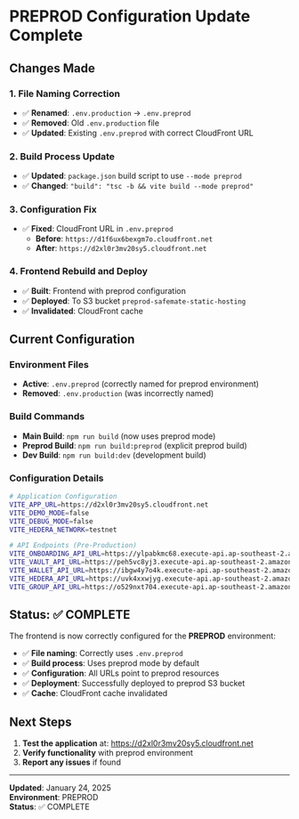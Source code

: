 # PREPROD Configuration Update Complete

## Changes Made

### 1. File Naming Correction
- ✅ **Renamed**: `.env.production` → `.env.preprod`
- ✅ **Removed**: Old `.env.production` file
- ✅ **Updated**: Existing `.env.preprod` with correct CloudFront URL

### 2. Build Process Update
- ✅ **Updated**: `package.json` build script to use `--mode preprod`
- ✅ **Changed**: `"build": "tsc -b && vite build --mode preprod"`

### 3. Configuration Fix
- ✅ **Fixed**: CloudFront URL in `.env.preprod`
  - **Before**: `https://d1f6ux6bexgm7o.cloudfront.net`
  - **After**: `https://d2xl0r3mv20sy5.cloudfront.net`

### 4. Frontend Rebuild and Deploy
- ✅ **Built**: Frontend with preprod configuration
- ✅ **Deployed**: To S3 bucket `preprod-safemate-static-hosting`
- ✅ **Invalidated**: CloudFront cache

## Current Configuration

### Environment Files
- **Active**: `.env.preprod` (correctly named for preprod environment)
- **Removed**: `.env.production` (was incorrectly named)

### Build Commands
- **Main Build**: `npm run build` (now uses preprod mode)
- **Preprod Build**: `npm run build:preprod` (explicit preprod build)
- **Dev Build**: `npm run build:dev` (development build)

### Configuration Details
```bash
# Application Configuration
VITE_APP_URL=https://d2xl0r3mv20sy5.cloudfront.net
VITE_DEMO_MODE=false
VITE_DEBUG_MODE=false
VITE_HEDERA_NETWORK=testnet

# API Endpoints (Pre-Production)
VITE_ONBOARDING_API_URL=https://ylpabkmc68.execute-api.ap-southeast-2.amazonaws.com/preprod
VITE_VAULT_API_URL=https://peh5vc8yj3.execute-api.ap-southeast-2.amazonaws.com/preprod
VITE_WALLET_API_URL=https://ibgw4y7o4k.execute-api.ap-southeast-2.amazonaws.com/preprod
VITE_HEDERA_API_URL=https://uvk4xxwjyg.execute-api.ap-southeast-2.amazonaws.com/preprod
VITE_GROUP_API_URL=https://o529nxt704.execute-api.ap-southeast-2.amazonaws.com/preprod
```

## Status: ✅ COMPLETE

The frontend is now correctly configured for the **PREPROD** environment:

- ✅ **File naming**: Correctly uses `.env.preprod`
- ✅ **Build process**: Uses preprod mode by default
- ✅ **Configuration**: All URLs point to preprod resources
- ✅ **Deployment**: Successfully deployed to preprod S3 bucket
- ✅ **Cache**: CloudFront cache invalidated

## Next Steps
1. **Test the application** at: https://d2xl0r3mv20sy5.cloudfront.net
2. **Verify functionality** with preprod environment
3. **Report any issues** if found

---
**Updated**: January 24, 2025  
**Environment**: PREPROD  
**Status**: ✅ COMPLETE
